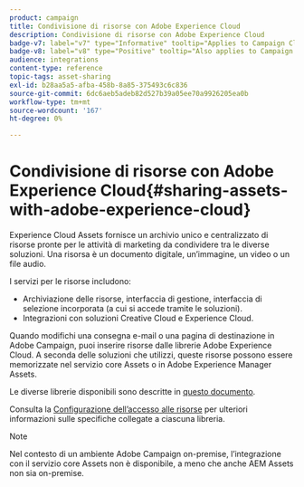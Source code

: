 ```yaml
---
product: campaign
title: Condivisione di risorse con Adobe Experience Cloud
description: Condivisione di risorse con Adobe Experience Cloud
badge-v7: label="v7" type="Informative" tooltip="Applies to Campaign Classic v7"
badge-v8: label="v8" type="Positive" tooltip="Also applies to Campaign v8"
audience: integrations
content-type: reference
topic-tags: asset-sharing
exl-id: b28aa5a5-afba-458b-8a85-375493c6c836
source-git-commit: 6dc6aeb5adeb82d527b39a05ee70a9926205ea0b
workflow-type: tm+mt
source-wordcount: '167'
ht-degree: 0%

---
```


# Condivisione di risorse con Adobe Experience Cloud{#sharing-assets-with-adobe-experience-cloud}



Experience Cloud Assets fornisce un archivio unico e centralizzato di risorse pronte per le attività di marketing da condividere tra le diverse soluzioni. Una risorsa è un documento digitale, un’immagine, un video o un file audio.

I servizi per le risorse includono:

* Archiviazione delle risorse, interfaccia di gestione, interfaccia di selezione incorporata (a cui si accede tramite le soluzioni).
* Integrazioni con soluzioni Creative Cloud e Experience Cloud.

Quando modifichi una consegna e-mail o una pagina di destinazione in Adobe Campaign, puoi inserire risorse dalle librerie Adobe Experience Cloud. A seconda delle soluzioni che utilizzi, queste risorse possono essere memorizzate nel servizio core Assets o in Adobe Experience Manager Assets.

Le diverse librerie disponibili sono descritte in [questo documento](https://experienceleague.adobe.com/docs/core-services/interface/assets/experience-cloud-assets.html).

Consulta la [Configurazione dell’accesso alle risorse](../../integrations/using/configuring-access-to-assets.md) per ulteriori informazioni sulle specifiche collegate a ciascuna libreria.

>[!NOTE]
>
>Nel contesto di un ambiente Adobe Campaign on-premise, l’integrazione con il servizio core Assets non è disponibile, a meno che anche AEM Assets non sia on-premise.
